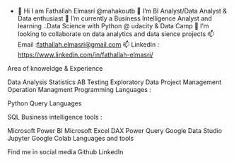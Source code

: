 * 👋 Hi I am Fathallah Elmasri @mahakoutb
👀 I’m BI Analyst/Data Analyst & Data enthusiast
🌱 I’m currently a Business Intelligence Analyst and learning ..Data Science with Python @ udacity & Data Camp
💞️ I’m looking to collaborate on data analytics and data sience projects
📫 Email :fathallah.elmasri@gmail.com
📫 Linkedin : https://www.linkedin.com/in/fathallah-elmasri/

Area of knoweldge & Experience

Data Analysis
Statistics
AB Testing
Exploratory Data
Project Management
Operation Managment
Programming Languages :

Python
Query Languages

SQL
Business intelligence tools :

Microsoft Power BI
Microsoft Excel
DAX
Power Query
Google Data Studio
Jupyter
Google Colab
Languages and tools
  

Find me in social media
Github LinkedIn
